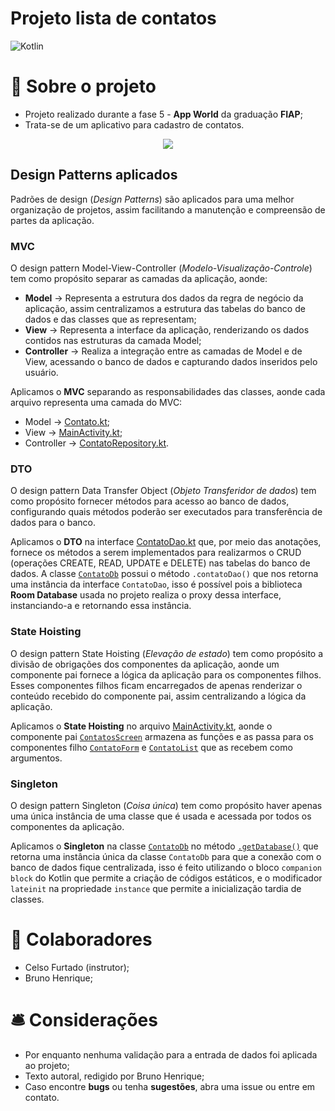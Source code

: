 # Projeto lista de contatos

![Kotlin](https://img.shields.io/badge/kotlin-%237F52FF.svg?style=for-the-badge&logo=kotlin&logoColor=white)

# 📝 Sobre o projeto

* Projeto realizado durante a fase 5 - **App World** da graduação **FIAP**;
* Trata-se de um aplicativo para cadastro de contatos.

<div align = "center">
  <img src="https://github.com/bhS1lva/Projeto-Android-Lista-Contatos/assets/101880543/e2fcde02-7f59-4c39-8ac6-1241dacf3021"/>
</div>

## Design Patterns aplicados

Padrões de design (*Design Patterns*) são aplicados para uma melhor organização de projetos, assim facilitando a manutenção e compreensão de partes da aplicação.

### MVC
O design pattern Model-View-Controller (*Modelo-Visualização-Controle*) tem como propósito separar as camadas da aplicação, aonde:
* **Model** &rarr; Representa a estrutura dos dados da regra de negócio da aplicação, assim centralizamos a estrutura das tabelas do banco de dados e das classes que as representam;
* **View** &rarr; Representa a interface da aplicação, renderizando os dados contidos nas estruturas da camada Model; 
* **Controller** &rarr; Realiza a integração entre as camadas de Model e de View, acessando o banco de dados e capturando dados inseridos pelo usuário.

Aplicamos o **MVC** separando as responsabilidades das classes, aonde cada arquivo representa uma camada do MVC:
* Model &rarr; <a href="https://github.com/bhS1lva/Projeto-Android-Design-Patterns/blob/main/app/src/main/java/br/com/bh/dadoslocais/model/Contato.kt">Contato.kt</a>;
* View &rarr; <a href="https://github.com/bhS1lva/Projeto-Android-Design-Patterns/blob/main/app/src/main/java/br/com/bh/dadoslocais/MainActivity.kt">MainActivity.kt</a>;
* Controller &rarr; <a href="https://github.com/bhS1lva/Projeto-Android-Design-Patterns/blob/main/app/src/main/java/br/com/bh/dadoslocais/database/repository/ContatoRepository.kt">ContatoRepository.kt</a>.

### DTO
O design pattern Data Transfer Object (*Objeto Transferidor de dados*) tem como propósito fornecer métodos para acesso ao banco de dados, configurando quais métodos poderão ser executados para
transferência de dados para o banco.

Aplicamos o **DTO** na interface <a href="https://github.com/bhS1lva/Projeto-Android-Design-Patterns/blob/main/app/src/main/java/br/com/bh/dadoslocais/database/dao/ContatoDao.kt">ContatoDao.kt</a>
que, por meio das anotações, fornece os métodos a serem implementados para realizarmos o CRUD (operações CREATE, READ, UPDATE e DELETE) nas tabelas do banco de dados. A classe 
<a href="https://github.com/bhS1lva/Projeto-Android-Design-Patterns/blob/main/app/src/main/java/br/com/bh/dadoslocais/database/dao/ContatoDb.kt">`ContatoDb`</a> possui o método `.contatoDao()` que
nos retorna uma instância da interface `ContatoDao`, isso é possível pois a biblioteca **Room Database** usada no projeto realiza o proxy dessa interface, instanciando-a e retornando essa instância.

### State Hoisting
O design pattern State Hoisting (*Elevação de estado*) tem como propósito a divisão de obrigações dos componentes da aplicação, aonde um componente pai fornece a lógica da aplicação para os componentes filhos. Esses componentes filhos
ficam encarregados de apenas renderizar o conteúdo recebido do componente pai, assim centralizando a lógica da aplicação.

Aplicamos o **State Hoisting** no arquivo <a href="https://github.com/bhS1lva/Projeto-Android-Design-Patterns/blob/main/app/src/main/java/br/com/bh/dadoslocais/MainActivity.kt">MainActivity.kt</a>,
aonde o componente pai
<a href="https://github.com/bhS1lva/Projeto-Android-Design-Patterns/blob/876e8a4a74eb7259139584d10d67c57dfe61a54f/app/src/main/java/br/com/bh/dadoslocais/MainActivity.kt#L65C18-L65C18">`ContatosScreen`</a>
armazena as funções e as passa para os componentes filho
<a href="https://github.com/bhS1lva/Projeto-Android-Design-Patterns/blob/876e8a4a74eb7259139584d10d67c57dfe61a54f/app/src/main/java/br/com/bh/dadoslocais/MainActivity.kt#L114">`ContatoForm`</a> e
<a href="https://github.com/bhS1lva/Projeto-Android-Design-Patterns/blob/876e8a4a74eb7259139584d10d67c57dfe61a54f/app/src/main/java/br/com/bh/dadoslocais/MainActivity.kt#L195">`ContatoList`</a>
que as recebem como argumentos.

### Singleton
O design pattern Singleton (*Coisa única*) tem como propósito haver apenas uma única instância de uma classe que é usada e acessada por todos os componentes da aplicação.

Aplicamos o **Singleton** na classe <a href="https://github.com/bhS1lva/Projeto-Android-Design-Patterns/blob/876e8a4a74eb7259139584d10d67c57dfe61a54f/app/src/main/java/br/com/bh/dadoslocais/database/dao/ContatoDb.kt#L10">`ContatoDb`</a>
no método <a href="https://github.com/bhS1lva/Projeto-Android-Design-Patterns/blob/876e8a4a74eb7259139584d10d67c57dfe61a54f/app/src/main/java/br/com/bh/dadoslocais/database/dao/ContatoDb.kt#L18">`.getDatabase()`</a>
que retorna uma instância única da classe `ContatoDb` para que a conexão com o banco de dados fique centralizada,
isso é feito utilizando o bloco `companion block` do Kotlin que permite a criação de códigos estáticos, e o modificador `lateinit` na propriedade `instance` que permite
a inicialização tardia de classes.

# 👥 Colaboradores

* Celso Furtado (instrutor);
* Bruno Henrique;

# 🛎 Considerações

* Por enquanto nenhuma validação para a entrada de dados foi aplicada ao projeto;
* Texto autoral, redigido por Bruno Henrique;
* Caso encontre <strong>bugs</strong> ou tenha <strong>sugestões</strong>, abra uma issue ou entre em contato.

